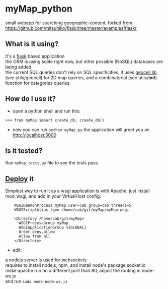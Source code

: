 myMap_python
============

small webapp for searching geographic-content, forked from https://github.com/mitsuhiko/flask/tree/master/examples/flaskr


What is it using?
----

  It's a [flask](http://flask.pocoo.org/) based application  
  the ORM is using sqlite right now, but other possible (NoSQL) databases are being added  
  the current SQL queries don't rely on SQL specificities, it uses [geocell lib](http://code.google.com/p/geomodel/source/browse/trunk/geo/geomodel.py?r=20) (see utils/geocell) for 2D map queries, and a combinatorial (see utils/__init__) function for categories queries

How do I use it?
---

  - open a python shell and run this:

  `>>> from myMap import create_db; create_db()`

  - now you can run `python myMap.py`
     the application will greet you on [http://localhost:5000](http://localhost:5000/)
  
Is it tested?
---

  Run `myMap_tests.py` file to see the tests pass.
  

[Deploy](http://flask.pocoo.org/docs/deploying/mod_wsgi/#creating-a-wsgi-file) it
----

  Simplest way to run it as a wsgi application is with Apache: just install mod_wsgi, and add in your VirtualHost config:

```
    WSGIDaemonProcess myMap user=cab group=cab threads=5
    WSGIScriptAlias /geo /home/cab/git/myMap/myMap.wsgi

    <Directory /home/cab/git/myMap>
      WSGIProcessGroup myMap
      WSGIApplicationGroup %{GLOBAL}
      Order deny,allow
      Allow from all
    </Directory>
```

  - edit:

a nodejs server is used for websockets  
requires to install nodejs, npm, and install node's package socket.io  
make apache run on a different port than 80, adjust the routing in node-ws.js  
and run `sudo node node-ws.js` 
